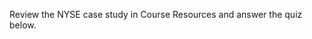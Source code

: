 Review the NYSE case study in Course Resources and answer the quiz below.

<script src="https://cdnjs.cloudflare.com/ajax/libs/js-cookie/2.1.4/js.cookie.min.js" />
<iframe id="quiz" src="[]" frameborder="0" style="width:100%;max-width:700px;" height="800" />
<script> 
document.getElementById('quiz').src =
"https://www.classmarker.com/online-test/start?quiz=4fq5984d7da5479f" +
"&cm_fn=" + Cookies.get("studentName") + 
"&cm_ln=" + Cookies.get("studentName") + 
"&cm_e=" + Cookies.get("studentEmail") +
"&cm_user_id=" + Cookies.get("studentId")  ; 
</script>